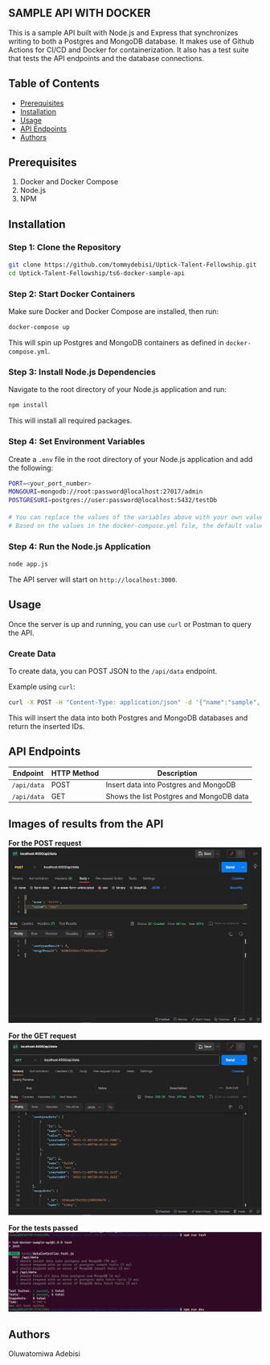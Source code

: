 ## SAMPLE API WITH DOCKER
This is a sample API built with Node.js and Express that synchronizes writing to both a Postgres and MongoDB database. It makes use of Github Actions for CI/CD and Docker for containerization. It also has a test suite that tests the API endpoints and the database connections.

## Table of Contents

- [Prerequisites](#prerequisites)
- [Installation](#installation)
- [Usage](#usage)
- [API Endpoints](#api-endpoints)
- [Authors](#authors)


## Prerequisites
1. Docker and Docker Compose
2. Node.js
3. NPM

## Installation

### Step 1: Clone the Repository

```bash
git clone https://github.com/tommydebisi/Uptick-Talent-Fellowship.git
cd Uptick-Talent-Fellowship/ts6-docker-sample-api
```

### Step 2: Start Docker Containers

Make sure Docker and Docker Compose are installed, then run:

```bash
docker-compose up
```

This will spin up Postgres and MongoDB containers as defined in `docker-compose.yml`.

### Step 3: Install Node.js Dependencies

Navigate to the root directory of your Node.js application and run:

```bash
npm install
```

This will install all required packages.

### Step 4: Set Environment Variables

Create a `.env` file in the root directory of your Node.js application and add the following:

```bash
PORT=<your_port_number>
MONGOURI=mongodb://root:password@localhost:27017/admin
POSTGRESURI=postgres://user:password@localhost:5432/testDb

# You can replace the values of the variables above with your own values.
# Based on the values in the docker-compose.yml file, the default values are given above.
```


### Step 4: Run the Node.js Application

```bash
node app.js
```

The API server will start on `http://localhost:3000`.

## Usage

Once the server is up and running, you can use `curl` or Postman to query the API.

### Create Data

To create data, you can POST JSON to the `/api/data` endpoint.

Example using `curl`:

```bash
curl -X POST -H "Content-Type: application/json" -d '{"name":"sample", "value":10}' http://localhost:3000/api/data
```

This will insert the data into both Postgres and MongoDB databases and return the inserted IDs.

## API Endpoints

| Endpoint   | HTTP Method | Description                           |
|------------|-------------|---------------------------------------|
| `/api/data` | POST        | Insert data into Postgres and MongoDB    |
| `/api/data` | GET        | Shows the list Postgres and MongoDB data   |

## Images of results from the API
**For the POST request**
![Post Request](public/post-req-upd.PNG)

**For the GET request**
![Get Request](public/get-req-upd.PNG)

**For the tests passed**
![Tests](public/tests-passed.PNG)


## Authors
Oluwatomiwa Adebisi

